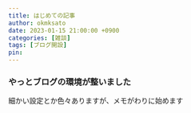 ```yaml
---
title: はじめての記事
author: okmksato
date: 2023-01-15 21:00:00 +0900
categories: [雑談]
tags: [ブログ開設]
pin: 
---
```


### やっとブログの環境が整いました

細かい設定とか色々ありますが、メモがわりに始めます
 
